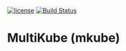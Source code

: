 [![license](http://img.shields.io/badge/license-Apache%20v2-orange.svg)](https://raw.githubusercontent.com/Peltoche/multikube/master/LICENSE)
[![Build Status](https://travis-ci.org/Peltoche/multikube.svg?branch=master)](https://travis-ci.org/Peltoche/multikube)

# MultiKube (mkube)
